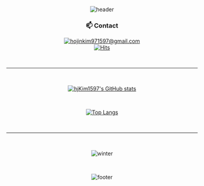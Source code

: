 <div align="center">

![header](https://capsule-render.vercel.app/api?type=shark&color=gradient)

### 📫 Contact
<a href="mailto:hojinkim971597@gmail.com" target="_blank"><img src="https://img.shields.io/badge/gmail-EA4335?style=flat-square&logo=gmail&logoColor=white" alt="hojinkim971597@gmail.com"/></a>
<br/>
[![Hits](https://hits.seeyoufarm.com/api/count/incr/badge.svg?url=https%3A%2F%2Fgithub.com%2FhjKim1597&count_bg=%233488EF&title_bg=%23BFBDE3&icon=&icon_color=%233394FF&title=%F0%9F%8D%92&edge_flat=false)](https://hits.seeyoufarm.com)

<br/>

<hr>

<br/>

[![hjKim1597's GitHub stats](https://github-readme-stats.vercel.app/api?username=hjKim1597&show_icons=true&hide=contribs,issues&theme=tokyonight)](https://github.com/anuraghazra/github-readme-stats)
 
<br/>
  
[![Top Langs](https://github-readme-stats.vercel.app/api/top-langs/?username=hjKim1597&layout=compact)](https://github.com/anuraghazra/github-readme-stats)

<br/>

<hr>

<br/>

![winter](https://github.com/user-attachments/assets/e2850ea5-5872-4e4f-a675-01db12491d03)

<br/>

![footer](https://capsule-render.vercel.app/api?type=shark&color=gradient&section=footer)
